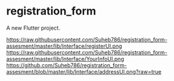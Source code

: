 # registration_form

A new Flutter project.

https://raw.githubusercontent.com/Suheb786/registration_form-assesment/master/lib/Interface/registerUI.png
https://raw.githubusercontent.com/Suheb786/registration_form-assesment/master/lib/Interface/YourInfoUI.png
https://github.com/Suheb786/registration_form-assesment/blob/master/lib/Interface/addressUI.png?raw=true
